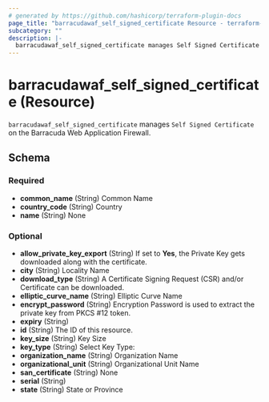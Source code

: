```yaml
---
# generated by https://github.com/hashicorp/terraform-plugin-docs
page_title: "barracudawaf_self_signed_certificate Resource - terraform-provider-barracudawaf"
subcategory: ""
description: |-
  barracudawaf_self_signed_certificate manages Self Signed Certificate on the Barracuda Web Application Firewall.
---
```


# barracudawaf_self_signed_certificate (Resource)

`barracudawaf_self_signed_certificate` manages `Self Signed Certificate` on the Barracuda Web Application Firewall.



<!-- schema generated by tfplugindocs -->
## Schema

### Required

- **common_name** (String) Common Name
- **country_code** (String) Country
- **name** (String) None

### Optional

- **allow_private_key_export** (String) If set to <b>Yes</b>, the Private Key gets downloaded along with the certificate.
- **city** (String) Locality Name
- **download_type** (String) A Certificate Signing Request (CSR) and/or Certificate can be downloaded.
- **elliptic_curve_name** (String) Elliptic Curve Name
- **encrypt_password** (String) Encryption Password is used to extract the private key from PKCS #12 token.
- **expiry** (String)
- **id** (String) The ID of this resource.
- **key_size** (String) Key Size
- **key_type** (String) Select Key Type:
- **organization_name** (String) Organization Name
- **organizational_unit** (String) Organizational Unit Name
- **san_certificate** (String) None
- **serial** (String)
- **state** (String) State or Province


